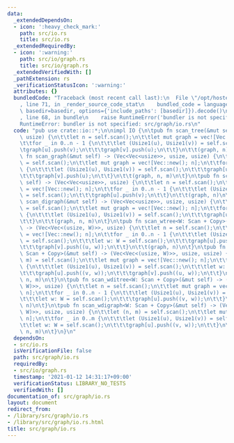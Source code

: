 ```yaml
---
data:
  _extendedDependsOn:
  - icon: ':heavy_check_mark:'
    path: src/io.rs
    title: src/io.rs
  _extendedRequiredBy:
  - icon: ':warning:'
    path: src/io/graph.rs
    title: src/io/graph.rs
  _extendedVerifiedWith: []
  _pathExtension: rs
  _verificationStatusIcon: ':warning:'
  attributes: {}
  bundledCode: "Traceback (most recent call last):\n  File \"/opt/hostedtoolcache/Python/3.9.1/x64/lib/python3.9/site-packages/onlinejudge_verify/documentation/build.py\"\
    , line 71, in _render_source_code_stat\n    bundled_code = language.bundle(stat.path,\
    \ basedir=basedir, options={'include_paths': [basedir]}).decode()\n  File \"/opt/hostedtoolcache/Python/3.9.1/x64/lib/python3.9/site-packages/onlinejudge_verify/languages/user_defined.py\"\
    , line 68, in bundle\n    raise RuntimeError('bundler is not specified: {}'.format(path.as_posix()))\n\
    RuntimeError: bundler is not specified: src/graph/io.rs\n"
  code: "pub use crate::io::*;\n\nimpl IO {\n\tpub fn scan_tree(&mut self) -> (Vec<Vec<usize>>,\
    \ usize) {\n\t\tlet n = self.scan();\n\t\tlet mut graph = vec![Vec::new(); n];\n\
    \t\tfor _ in 0..n - 1 {\n\t\t\tlet (Usize1(u), Usize1(v)) = self.scan();\n\t\t\
    \tgraph[u].push(v);\n\t\t\tgraph[v].push(u);\n\t\t}\n\t\t(graph, n)\n\t}\n\tpub\
    \ fn scan_graph(&mut self) -> (Vec<Vec<usize>>, usize, usize) {\n\t\tlet (n, m)\
    \ = self.scan();\n\t\tlet mut graph = vec![Vec::new(); n];\n\t\tfor _ in 0..m\
    \ {\n\t\t\tlet (Usize1(u), Usize1(v)) = self.scan();\n\t\t\tgraph[u].push(v);\n\
    \t\t\tgraph[v].push(u);\n\t\t}\n\t\t(graph, n, m)\n\t}\n\tpub fn scan_ditree(&mut\
    \ self) -> (Vec<Vec<usize>>, usize) {\n\t\tlet n = self.scan();\n\t\tlet mut graph\
    \ = vec![Vec::new(); n];\n\t\tfor _ in 0..n - 1 {\n\t\t\tlet (Usize1(u), Usize1(v))\
    \ = self.scan();\n\t\t\tgraph[u].push(v);\n\t\t}\n\t\t(graph, n)\n\t}\n\tpub fn\
    \ scan_digraph(&mut self) -> (Vec<Vec<usize>>, usize, usize) {\n\t\tlet (n, m)\
    \ = self.scan();\n\t\tlet mut graph = vec![Vec::new(); n];\n\t\tfor _ in 0..m\
    \ {\n\t\t\tlet (Usize1(u), Usize1(v)) = self.scan();\n\t\t\tgraph[u].push(v);\n\
    \t\t}\n\t\t(graph, n, m)\n\t}\n\tpub fn scan_wtree<W: Scan + Copy>(&mut self)\
    \ -> (Vec<Vec<(usize, W)>>, usize) {\n\t\tlet n = self.scan();\n\t\tlet mut graph\
    \ = vec![Vec::new(); n];\n\t\tfor _ in 0..n - 1 {\n\t\t\tlet (Usize1(u), Usize1(v))\
    \ = self.scan();\n\t\t\tlet w: W = self.scan();\n\t\t\tgraph[u].push((v, w));\n\
    \t\t\tgraph[v].push((u, w));\n\t\t}\n\t\t(graph, n)\n\t}\n\tpub fn scan_wgraph<W:\
    \ Scan + Copy>(&mut self) -> (Vec<Vec<(usize, W)>>, usize, usize) {\n\t\tlet (n,\
    \ m) = self.scan();\n\t\tlet mut graph = vec![Vec::new(); n];\n\t\tfor _ in 0..m\
    \ {\n\t\t\tlet (Usize1(u), Usize1(v)) = self.scan();\n\t\t\tlet w: W = self.scan();\n\
    \t\t\tgraph[u].push((v, w));\n\t\t\tgraph[v].push((u, w));\n\t\t}\n\t\t(graph,\
    \ n, m)\n\t}\n\tpub fn scan_wditree<W: Scan + Copy>(&mut self) -> (Vec<Vec<(usize,\
    \ W)>>, usize) {\n\t\tlet n = self.scan();\n\t\tlet mut graph = vec![Vec::new();\
    \ n];\n\t\tfor _ in 0..n - 1 {\n\t\t\tlet (Usize1(u), Usize1(v)) = self.scan();\n\
    \t\t\tlet w: W = self.scan();\n\t\t\tgraph[u].push((v, w));\n\t\t}\n\t\t(graph,\
    \ n)\n\t}\n\tpub fn scan_wdigraph<W: Scan + Copy>(&mut self) -> (Vec<Vec<(usize,\
    \ W)>>, usize, usize) {\n\t\tlet (n, m) = self.scan();\n\t\tlet mut graph = vec![Vec::new();\
    \ n];\n\t\tfor _ in 0..m {\n\t\t\tlet (Usize1(u), Usize1(v)) = self.scan();\n\t\
    \t\tlet w: W = self.scan();\n\t\t\tgraph[u].push((v, w));\n\t\t}\n\t\t(graph,\
    \ n, m)\n\t}\n}\n"
  dependsOn:
  - src/io.rs
  isVerificationFile: false
  path: src/graph/io.rs
  requiredBy:
  - src/io/graph.rs
  timestamp: '2021-01-12 14:31:17+09:00'
  verificationStatus: LIBRARY_NO_TESTS
  verifiedWith: []
documentation_of: src/graph/io.rs
layout: document
redirect_from:
- /library/src/graph/io.rs
- /library/src/graph/io.rs.html
title: src/graph/io.rs
---
```

